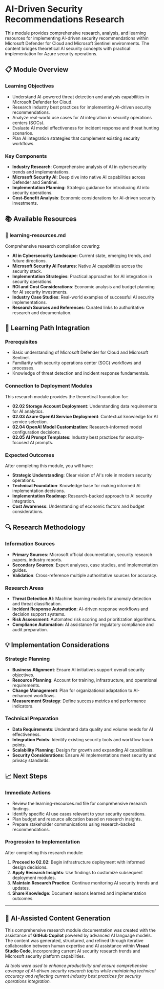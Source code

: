 # AI-Driven Security Recommendations Research

This module provides comprehensive research, analysis, and learning resources for implementing AI-driven security recommendations within Microsoft Defender for Cloud and Microsoft Sentinel environments. The content bridges theoretical AI security concepts with practical implementation for Azure security operations.

## 📋 Module Overview

### Learning Objectives

- Understand AI-powered threat detection and analysis capabilities in Microsoft Defender for Cloud.
- Research industry best practices for implementing AI-driven security recommendations.
- Analyze real-world use cases for AI integration in security operations centers (SOCs).
- Evaluate AI model effectiveness for incident response and threat hunting scenarios.
- Plan AI integration strategies that complement existing security workflows.

### Key Components

- **Industry Research**: Comprehensive analysis of AI in cybersecurity trends and implementations.
- **Microsoft Security AI**: Deep dive into native AI capabilities across Defender and Sentinel.
- **Implementation Planning**: Strategic guidance for introducing AI into security operations.
- **Cost-Benefit Analysis**: Economic considerations for AI-driven security investments.

## 📚 Available Resources

### 📖 learning-resources.md

Comprehensive research compilation covering:

- **AI in Cybersecurity Landscape**: Current state, emerging trends, and future directions.
- **Microsoft Security AI Features**: Native AI capabilities across the security stack.
- **Implementation Strategies**: Practical approaches for AI integration in security operations.
- **ROI and Cost Considerations**: Economic analysis and budget planning for AI security investments.
- **Industry Case Studies**: Real-world examples of successful AI security implementations.
- **Research Sources and References**: Curated links to authoritative research and documentation.

## 🎯 Learning Path Integration

### Prerequisites

- Basic understanding of Microsoft Defender for Cloud and Microsoft Sentinel.
- Familiarity with security operations center (SOC) workflows and processes.
- Knowledge of threat detection and incident response fundamentals.

### Connection to Deployment Modules

This research module provides the theoretical foundation for:

- **02.02 Storage Account Deployment**: Understanding data requirements for AI analytics.
- **02.03 Azure OpenAI Service Deployment**: Contextual knowledge for AI service selection.
- **02.04 OpenAI Model Customization**: Research-informed model configuration decisions.
- **02.05 AI Prompt Templates**: Industry best practices for security-focused AI prompts.

### Expected Outcomes

After completing this module, you will have:

- **Strategic Understanding**: Clear vision of AI's role in modern security operations.
- **Technical Foundation**: Knowledge base for making informed AI implementation decisions.
- **Implementation Roadmap**: Research-backed approach to AI security integration.
- **Cost Awareness**: Understanding of economic factors and budget considerations.

## 🔍 Research Methodology

### Information Sources

- **Primary Sources**: Microsoft official documentation, security research papers, industry reports.
- **Secondary Sources**: Expert analyses, case studies, and implementation guides.
- **Validation**: Cross-reference multiple authoritative sources for accuracy.

### Research Areas

- **Threat Detection AI**: Machine learning models for anomaly detection and threat classification.
- **Incident Response Automation**: AI-driven response workflows and decision support systems.
- **Risk Assessment**: Automated risk scoring and prioritization algorithms.
- **Compliance Automation**: AI assistance for regulatory compliance and audit preparation.

## 💡 Implementation Considerations

### Strategic Planning

- **Business Alignment**: Ensure AI initiatives support overall security objectives.
- **Resource Planning**: Account for training, infrastructure, and operational requirements.
- **Change Management**: Plan for organizational adaptation to AI-enhanced workflows.
- **Measurement Strategy**: Define success metrics and performance indicators.

### Technical Preparation

- **Data Requirements**: Understand data quality and volume needs for AI effectiveness.
- **Integration Points**: Identify existing security tools and workflow touch points.
- **Scalability Planning**: Design for growth and expanding AI capabilities.
- **Security Considerations**: Ensure AI implementations meet security and privacy standards.

## 📈 Next Steps

### Immediate Actions

- Review the learning-resources.md file for comprehensive research findings.
- Identify specific AI use cases relevant to your security operations.
- Plan budget and resource allocation based on research insights.
- Prepare stakeholder communications using research-backed recommendations.

### Progression to Implementation

After completing this research module:

1. **Proceed to 02.02**: Begin infrastructure deployment with informed design decisions.
2. **Apply Research Insights**: Use findings to customize subsequent deployment modules.
3. **Maintain Research Practice**: Continue monitoring AI security trends and updates.
4. **Share Knowledge**: Document lessons learned and implementation outcomes.

---

## 🤖 AI-Assisted Content Generation

This comprehensive research module documentation was created with the assistance of **GitHub Copilot** powered by advanced AI language models. The content was generated, structured, and refined through iterative collaboration between human expertise and AI assistance within **Visual Studio Code**, incorporating current AI security research trends and Microsoft security platform capabilities.

*AI tools were used to enhance productivity and ensure comprehensive coverage of AI-driven security research topics while maintaining technical accuracy and reflecting current industry best practices for security operations integration.*
